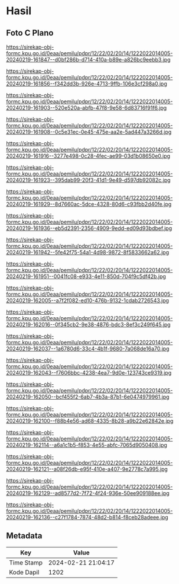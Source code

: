 # Hasil

## Foto C Plano

https://sirekap-obj-formc.kpu.go.id/0eaa/pemilu/pdpr/12/22/02/20/14/1222022014005-20240219-161847--d0bf286b-d714-410a-b89e-a826bc9eebb3.jpg

https://sirekap-obj-formc.kpu.go.id/0eaa/pemilu/pdpr/12/22/02/20/14/1222022014005-20240219-161856--f342dd3b-926e-4713-9ffb-106e3cf298a0.jpg

https://sirekap-obj-formc.kpu.go.id/0eaa/pemilu/pdpr/12/22/02/20/14/1222022014005-20240219-161903--520e520a-abfb-47f8-9e58-6d83716f91f6.jpg

https://sirekap-obj-formc.kpu.go.id/0eaa/pemilu/pdpr/12/22/02/20/14/1222022014005-20240219-161908--0c5e31ec-0e45-475e-aa2e-5ad447a3266d.jpg

https://sirekap-obj-formc.kpu.go.id/0eaa/pemilu/pdpr/12/22/02/20/14/1222022014005-20240219-161916--3277e498-0c28-4fec-ae99-03d1b08650e0.jpg

https://sirekap-obj-formc.kpu.go.id/0eaa/pemilu/pdpr/12/22/02/20/14/1222022014005-20240219-161923--395dab99-20f3-41d1-9e49-d597db92082c.jpg

https://sirekap-obj-formc.kpu.go.id/0eaa/pemilu/pdpr/12/22/02/20/14/1222022014005-20240219-161929--8d7660ac-5dce-4328-80d6-c93fbb2d40fe.jpg

https://sirekap-obj-formc.kpu.go.id/0eaa/pemilu/pdpr/12/22/02/20/14/1222022014005-20240219-161936--eb5d2391-2356-4909-9edd-ed09d93bdbef.jpg

https://sirekap-obj-formc.kpu.go.id/0eaa/pemilu/pdpr/12/22/02/20/14/1222022014005-20240219-161942--5fe42f75-54a1-4d98-9872-8f5833662a62.jpg

https://sirekap-obj-formc.kpu.go.id/0eaa/pemilu/pdpr/12/22/02/20/14/1222022014005-20240219-161951--0041fc08-e933-4e11-850d-704f9c5df42b.jpg

https://sirekap-obj-formc.kpu.go.id/0eaa/pemilu/pdpr/12/22/02/20/14/1222022014005-20240219-162005--a7f2f082-ed10-476b-9132-1cdab2726543.jpg

https://sirekap-obj-formc.kpu.go.id/0eaa/pemilu/pdpr/12/22/02/20/14/1222022014005-20240219-162016--0f345cb2-9e38-4876-bdc3-8ef3c249f645.jpg

https://sirekap-obj-formc.kpu.go.id/0eaa/pemilu/pdpr/12/22/02/20/14/1222022014005-20240219-162037--1a6780d6-33c4-4b1f-9680-7a068de16a70.jpg

https://sirekap-obj-formc.kpu.go.id/0eaa/pemilu/pdpr/12/22/02/20/14/1222022014005-20240219-162043--f7606bbc-4238-4ea7-9d0e-123743ce9319.jpg

https://sirekap-obj-formc.kpu.go.id/0eaa/pemilu/pdpr/12/22/02/20/14/1222022014005-20240219-162050--bcf455f2-6ab7-4b3a-87b1-6e0474979961.jpg

https://sirekap-obj-formc.kpu.go.id/0eaa/pemilu/pdpr/12/22/02/20/14/1222022014005-20240219-162100--f88b4e56-ad68-4335-8b28-a9b22e62842e.jpg

https://sirekap-obj-formc.kpu.go.id/0eaa/pemilu/pdpr/12/22/02/20/14/1222022014005-20240219-162114--a6a1c1b5-f853-4e55-abfc-7065d9050408.jpg

https://sirekap-obj-formc.kpu.go.id/0eaa/pemilu/pdpr/12/22/02/20/14/1222022014005-20240219-162121--a08f26db-e95f-410e-a407-9e2778c7a995.jpg

https://sirekap-obj-formc.kpu.go.id/0eaa/pemilu/pdpr/12/22/02/20/14/1222022014005-20240219-162129--ad8577d2-7f72-4f24-936e-50ee909188ee.jpg

https://sirekap-obj-formc.kpu.go.id/0eaa/pemilu/pdpr/12/22/02/20/14/1222022014005-20240219-162136--c27f1784-7874-48d2-b814-f8ceb28adeee.jpg


## Metadata

| Key        | Value               |
| ---------- | ------------------- |
| Time Stamp | 2024-02-21 21:04:17 |
| Kode Dapil | 1202                |



